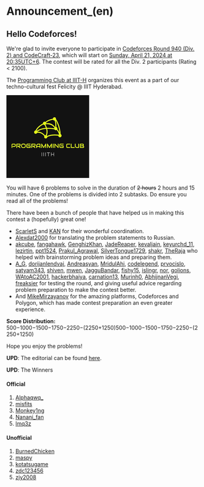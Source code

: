 # Announcement_(en)

Hello Codeforces!
-----------------

We're glad to invite everyone to participate in [Codeforces Round 940 (Div. 2) and CodeCraft-23](https://codeforces.com/contest/1957 "Codeforces Round 940 (Div. 2) and CodeCraft-23"), which will start on [Sunday, April 21, 2024 at 20:35UTC+6](https://codeforces.com/https://www.timeanddate.com/worldclock/fixedtime.html?day=21&month=4&year=2024&hour=17&min=35&sec=0&p1=166). The contest will be rated for all the Div. 2 participants (Rating < 2100).

The [Programming Club at IIIT-H](https://codeforces.com/https://iiit-programming-club.github.io/) organizes this event as a part of our techno-cultural fest Felicity @ IIIT Hyderabad.

![Programming Club at IIIT-H](images/59ef041bd6932a30f783be7beb8fadaa01120bd6.png)

You will have 6 problems to solve in the duration of ~~2 hours~~ 2 hours and 15 minutes. One of the problems is divided into 2 subtasks. Do ensure you read all of the problems!

There have been a bunch of people that have helped us in making this contest a (hopefully) great one!

 * [ScarletS](https://codeforces.com/profile/ScarletS "Master ScarletS") and [KAN](https://codeforces.com/profile/KAN "Legendary Grandmaster KAN") for their wonderful coordination.
* [Alexdat2000](https://codeforces.com/profile/Alexdat2000 "International Master Alexdat2000") for translating the problem statements to Russian.
* [akcube](https://codeforces.com/profile/akcube "Master akcube"), [fangahawk](https://codeforces.com/profile/fangahawk "Master fangahawk"), [GenghizKhan](https://codeforces.com/profile/GenghizKhan "Candidate Master GenghizKhan"), [JadeReaper](https://codeforces.com/profile/JadeReaper "Candidate Master JadeReaper"), [kevaljain](https://codeforces.com/profile/kevaljain "Candidate Master kevaljain"), [keyurchd_11](https://codeforces.com/profile/keyurchd_11 "Master keyurchd_11"), [lezirtin](https://codeforces.com/profile/lezirtin "Expert lezirtin"), [ppt1524](https://codeforces.com/profile/ppt1524 "Candidate Master ppt1524"), [Prakul_Agrawal](https://codeforces.com/profile/Prakul_Agrawal "Expert Prakul_Agrawal"), [SilverTongue1729](https://codeforces.com/profile/SilverTongue1729 "Candidate Master SilverTongue1729"), [shakr](https://codeforces.com/profile/shakr "Expert shakr"), [TheRaja](https://codeforces.com/profile/TheRaja "Candidate Master TheRaja") who helped with brainstorming problem ideas and preparing them.
* [A_G](https://codeforces.com/profile/A_G "Legendary Grandmaster A_G"), [dorijanlendvaj](https://codeforces.com/profile/dorijanlendvaj "Legendary Grandmaster dorijanlendvaj"), [Andreasyan](https://codeforces.com/profile/Andreasyan "International Grandmaster Andreasyan"), [MridulAhi](https://codeforces.com/profile/MridulAhi "Grandmaster MridulAhi"), [codelegend](https://codeforces.com/profile/codelegend "Grandmaster codelegend"), [prvocislo](https://codeforces.com/profile/prvocislo "Grandmaster prvocislo"), [satyam343](https://codeforces.com/profile/satyam343 "Grandmaster satyam343"), [shiven](https://codeforces.com/profile/shiven "International Master shiven"), [mwen](https://codeforces.com/profile/mwen "International Master mwen"), [JagguBandar](https://codeforces.com/profile/JagguBandar "Master JagguBandar"), [fishy15](https://codeforces.com/profile/fishy15 "Master fishy15"), [islingr](https://codeforces.com/profile/islingr "Master islingr"), [nor](https://codeforces.com/profile/nor "Master nor"), [golions](https://codeforces.com/profile/golions "Master golions"), [WAtoAC2001](https://codeforces.com/profile/WAtoAC2001 "Master WAtoAC2001"), [hackerbhaiya](https://codeforces.com/profile/hackerbhaiya "Master hackerbhaiya"), [carnation13](https://codeforces.com/profile/carnation13 "Candidate Master carnation13"), [Murinh0](https://codeforces.com/profile/Murinh0 "Expert Murinh0"), [AbhijnanVegi](https://codeforces.com/profile/AbhijnanVegi "Specialist AbhijnanVegi"), [freaksier](https://codeforces.com/profile/freaksier "Specialist freaksier") for testing the round, and giving useful advice regarding problem preparation to make the contest better.
* And [MikeMirzayanov](https://codeforces.com/profile/MikeMirzayanov "Headquarters, MikeMirzayanov") for the amazing platforms, Codeforces and Polygon, which has made contest preparation an even greater experience.

**Score Distribution:** 500−1000−1500−1750−2250−(2250+1250)500−1000−1500−1750−2250−(2250+1250)

Hope you enjoy the problems!

**UPD**: The editorial can be found [here](Tutorial_(en).md).

**UPD**: The Winners

#### Official

 1. [Alphaqwq_](https://codeforces.com/profile/Alphaqwq_ "Specialist Alphaqwq_")
2. [misfits](https://codeforces.com/profile/misfits "Newbie misfits")
3. [Monkey1ng](https://codeforces.com/profile/Monkey1ng "Expert Monkey1ng")
4. [Nanani_fan](https://codeforces.com/profile/Nanani_fan "Candidate Master Nanani_fan")
5. [lmq3z](https://codeforces.com/profile/lmq3z "Candidate Master lmq3z")

#### Unofficial

 1. [BurnedChicken](https://codeforces.com/profile/BurnedChicken "Legendary Grandmaster BurnedChicken")
2. [maspy](https://codeforces.com/profile/maspy "Legendary Grandmaster maspy")
3. [kotatsugame](https://codeforces.com/profile/kotatsugame "International Grandmaster kotatsugame")
4. [zdc123456](https://codeforces.com/profile/zdc123456 "International Master zdc123456")
5. [zjy2008](https://codeforces.com/profile/zjy2008 "Grandmaster zjy2008")
